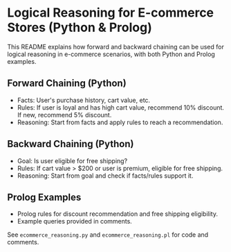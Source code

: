 
# Logical Reasoning for E-commerce Stores (Python & Prolog)

This README explains how forward and backward chaining can be used for logical reasoning in e-commerce scenarios, with both Python and Prolog examples.

## Forward Chaining (Python)
- Facts: User's purchase history, cart value, etc.
- Rules: If user is loyal and has high cart value, recommend 10% discount. If new, recommend 5% discount.
- Reasoning: Start from facts and apply rules to reach a recommendation.

## Backward Chaining (Python)
- Goal: Is user eligible for free shipping?
- Rules: If cart value > $200 or user is premium, eligible for free shipping.
- Reasoning: Start from goal and check if facts/rules support it.

## Prolog Examples
- Prolog rules for discount recommendation and free shipping eligibility.
- Example queries provided in comments.

See `ecommerce_reasoning.py` and `ecommerce_reasoning.pl` for code and comments.